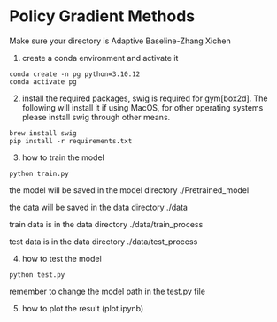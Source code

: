 # Policy Gradient Methods

Make sure your directory is Adaptive Baseline-Zhang Xichen


1. create a conda environment and activate it

```shell
conda create -n pg python=3.10.12
conda activate pg
```

2. install the required packages, swig is required for gym[box2d]. The following will install it if using MacOS, for other operating systems please install swig through other means.

```shell
brew install swig
pip install -r requirements.txt
```

3. how to train the model

```shell
python train.py
```

the model will be saved in the model directory ./Pretrained_model

the data will be saved in the data directory ./data

train data is in the data directory ./data/train_process

test data is in the data directory ./data/test_process

4. how to test the model

```shell
python test.py
```

remember to change the model path in the test.py file

5. how to plot the result (plot.ipynb)
